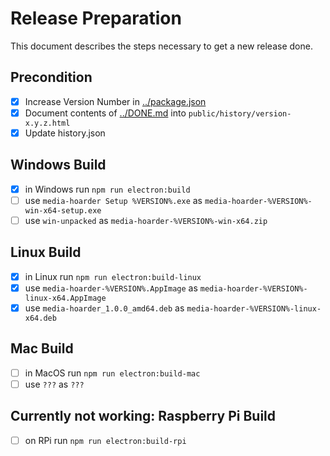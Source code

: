 # Release Preparation

This document describes the steps necessary to get a new release done.

## Precondition

- [x] Increase Version Number in [../package.json](../package.json)
- [x] Document contents of [../DONE.md](../DONE.md) into `public/history/version-x.y.z.html`
- [x] Update history.json

## Windows Build

- [x] in Windows run `npm run electron:build`
- [ ] use `media-hoarder Setup %VERSION%.exe` as `media-hoarder-%VERSION%-win-x64-setup.exe`
- [ ] use `win-unpacked` as `media-hoarder-%VERSION%-win-x64.zip`

## Linux Build

- [x] in Linux run `npm run electron:build-linux`
- [x] use `media-hoarder-%VERSION%.AppImage` as `media-hoarder-%VERSION%-linux-x64.AppImage`
- [x] use `media-hoarder_1.0.0_amd64.deb` as `media-hoarder-%VERSION%-linux-x64.deb`

## Mac Build

- [ ] in MacOS run `npm run electron:build-mac`
- [ ] use `???` as `???`

## Currently not working: Raspberry Pi Build

- [ ] on RPi run `npm run electron:build-rpi`
